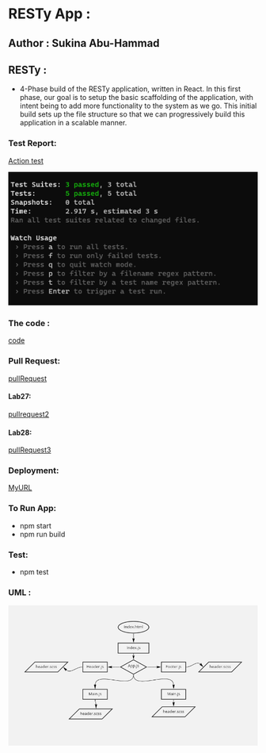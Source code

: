 # RESTy App :

## Author : Sukina Abu-Hammad

## RESTy :

* 4-Phase build of the RESTy application, written in React. In this first phase, our goal is to setup the basic scaffolding of the application, with intent being to add more functionality to the system as we go. This initial build sets up the file structure so that we can progressively build this application in a scalable manner.

### Test Report:
[Action test](https://github.com/Sukina12/resty/actions)

![test1](newtest27.PNG)

### The code :
[code](https://github.com/Sukina12/resty)

### Pull Request:
[pullRequest](https://github.com/Sukina12/resty/pull/1)

#### Lab27:
[pullrequest2](https://github.com/Sukina12/resty/pull/4)

#### Lab28:
[pullRequest3](https://github.com/Sukina12/resty/pull/5)

### Deployment:
[MyURL](https://react-app-sukina.netlify.app/)


### To Run App:
  * npm start
  * npm run build
  
### Test:
  * npm test

### UML :
![UML](UML26.PNG)
